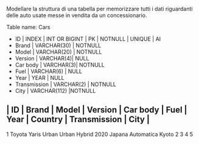 Modellare la struttura di una tabella per memorizzare tutti i dati riguardanti delle auto usate messe in vendita da un concessionario.

Table name: Cars
- ID | INDEX | INT OR BIGINT | PK | NOTNULL | UNIQUE | AI
- Brand | VARCHAR(30) | NOTNULL
- Model | VARCHAR(20) | NOTNULL
- Version | VARCHAR(4)| NULL
- Car body | VARCHAR(3)| NOTNULL
- Fuel | VARCHAR(6) | NULL
- Year | YEAR | NULL
- Transmission | VARCHAR(2) | NOTNULL
- City | VARCHAR(112) |NOTNULL

| ID | Brand | Model | Version | Car body | Fuel | Year | Country | Transmission | City |
------------------------------------------------------------------------------------------
1     Toyota  Yaris   Urban      Urban     Hybrid 2020   Japana     Automatica     Kyoto
2
3
4
5
